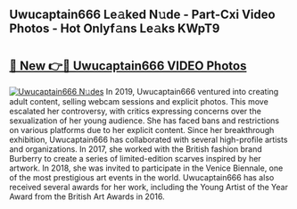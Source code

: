 ## Uwucaptain666 Le𝚊ked N𝚞de - Part-Cxi Video Photos - Hot Onlyf𝚊ns Le𝚊ks KWpT9

# <h2><a href="http://ab12836.deff.icu/?id=Uwucaptain666">🔗 New 👉🔴 Uwucaptain666 VIDEO Photos</a></h2>

[![Uwucaptain666 N𝚞des](https://i.imgur.com/rIISA9y.gif)](http://ab12836.deff.icu/?id=Uwucaptain666)
In 2019, Uwucaptain666 ventured into creating adult content, selling webcam sessions and explicit photos. This move escalated her controversy, with critics expressing concerns over the sexualization of her young audience. She has faced bans and restrictions on various platforms due to her explicit content. Since her breakthrough exhibition, Uwucaptain666 has collaborated with several high-profile artists and organizations. In 2017, she worked with the British fashion brand Burberry to create a series of limited-edition scarves inspired by her artwork. In 2018, she was invited to participate in the Venice Biennale, one of the most prestigious art events in the world. Uwucaptain666 has also received several awards for her work, including the Young Artist of the Year Award from the British Art Awards in 2016.
